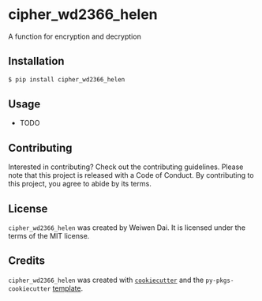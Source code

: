 # cipher_wd2366_helen

A function for encryption and decryption

## Installation

```bash
$ pip install cipher_wd2366_helen
```

## Usage

- TODO

## Contributing

Interested in contributing? Check out the contributing guidelines. Please note that this project is released with a Code of Conduct. By contributing to this project, you agree to abide by its terms.

## License

`cipher_wd2366_helen` was created by Weiwen Dai. It is licensed under the terms of the MIT license.

## Credits

`cipher_wd2366_helen` was created with [`cookiecutter`](https://cookiecutter.readthedocs.io/en/latest/) and the `py-pkgs-cookiecutter` [template](https://github.com/py-pkgs/py-pkgs-cookiecutter).
